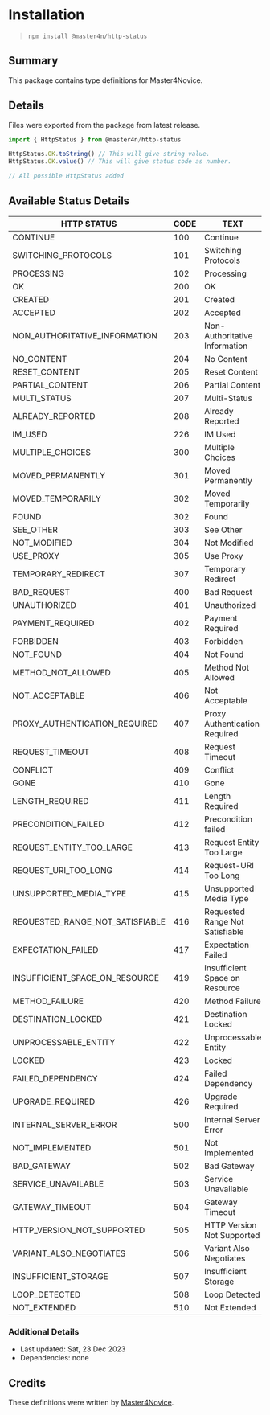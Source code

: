 # Installation

> `npm install @master4n/http-status`

## Summary

This package contains type definitions for Master4Novice.

## Details

Files were exported from the package from latest release.

````ts
import { HttpStatus } from @master4n/http-status

HttpStatus.OK.toString() // This will give string value.
HttpStatus.OK.value() // This will give status code as number.

// All possible HttpStatus added
````

## Available Status Details

  |HTTP STATUS|CODE|TEXT|
  |-----------|----|----|
  |CONTINUE|100|Continue|
  |SWITCHING_PROTOCOLS|101|Switching Protocols|
  |PROCESSING|102|Processing|
  |OK|200|OK|
  |CREATED|201|Created|
  |ACCEPTED|202|Accepted|
  |NON_AUTHORITATIVE_INFORMATION|203|Non-Authoritative Information|
  |NO_CONTENT|204|No Content|
  |RESET_CONTENT|205|Reset Content|
  |PARTIAL_CONTENT|206|Partial Content|
  |MULTI_STATUS|207|Multi-Status|
  |ALREADY_REPORTED|208|Already Reported|
  |IM_USED|226|IM Used|
  |MULTIPLE_CHOICES|300|Multiple Choices|
  |MOVED_PERMANENTLY|301|Moved Permanently|
  |MOVED_TEMPORARILY|302|Moved Temporarily|
  |FOUND|302|Found|
  |SEE_OTHER|303|See Other|
  |NOT_MODIFIED|304|Not Modified|
  |USE_PROXY|305|Use Proxy|
  |TEMPORARY_REDIRECT|307|Temporary Redirect|
  |BAD_REQUEST|400|Bad Request|
  |UNAUTHORIZED|401|Unauthorized|
  |PAYMENT_REQUIRED|402|Payment Required|
  |FORBIDDEN|403|Forbidden|
  |NOT_FOUND|404|Not Found|
  |METHOD_NOT_ALLOWED|405|Method Not Allowed|
  |NOT_ACCEPTABLE|406|Not Acceptable|
  |PROXY_AUTHENTICATION_REQUIRED|407|Proxy Authentication Required|
  |REQUEST_TIMEOUT|408|Request Timeout|
  |CONFLICT|409|Conflict|
  |GONE|410|Gone|
  |LENGTH_REQUIRED|411|Length Required|
  |PRECONDITION_FAILED|412|Precondition failed|
  |REQUEST_ENTITY_TOO_LARGE|413|Request Entity Too Large|
  |REQUEST_URI_TOO_LONG|414|Request-URI Too Long|
  |UNSUPPORTED_MEDIA_TYPE|415|Unsupported Media Type|
  |REQUESTED_RANGE_NOT_SATISFIABLE|416|Requested Range Not Satisfiable|
  |EXPECTATION_FAILED|417|Expectation Failed|
  |INSUFFICIENT_SPACE_ON_RESOURCE|419|Insufficient Space on Resource|
  |METHOD_FAILURE|420|Method Failure|
  |DESTINATION_LOCKED|421|Destination Locked|
  |UNPROCESSABLE_ENTITY|422|Unprocessable Entity|
  |LOCKED|423|Locked|
  |FAILED_DEPENDENCY|424|Failed Dependency|
  |UPGRADE_REQUIRED|426|Upgrade Required|
  |INTERNAL_SERVER_ERROR|500|Internal Server Error|
  |NOT_IMPLEMENTED|501|Not Implemented|
  |BAD_GATEWAY|502|Bad Gateway|
  |SERVICE_UNAVAILABLE|503|Service Unavailable|
  |GATEWAY_TIMEOUT|504|Gateway Timeout|
  |HTTP_VERSION_NOT_SUPPORTED|505|HTTP Version Not Supported|
  |VARIANT_ALSO_NEGOTIATES|506|Variant Also Negotiates|
  |INSUFFICIENT_STORAGE|507|Insufficient Storage|
  |LOOP_DETECTED|508|Loop Detected|
  |NOT_EXTENDED|510|Not Extended|
  
### Additional Details

* Last updated: Sat, 23 Dec 2023
* Dependencies: none

## Credits

These definitions were written by [Master4Novice](https://github.com/Master4Novice).
